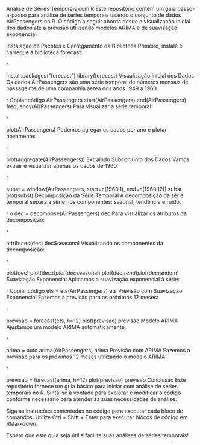 Análise de Séries Temporais com R
Este repositório contém um guia passo-a-passo para análise de séries temporais usando o conjunto de dados AirPassengers no R. O código a seguir aborda desde a visualização inicial dos dados até a previsão utilizando modelos ARIMA e de suavização exponencial.

Instalação de Pacotes e Carregamento da Biblioteca
Primeiro, instale e carregue a biblioteca forecast:

r

install.packages("forecast")
library(forecast)
Visualização Inicial dos Dados
Os dados AirPassengers são uma série temporal de números mensais de passageiros de uma companhia aérea dos anos 1949 a 1960.

r
Copiar código
AirPassengers
start(AirPassengers)
end(AirPassengers)
frequency(AirPassengers)
Para visualizar a série temporal:

r

plot(AirPassengers)
Podemos agregar os dados por ano e plotar novamente:

r

plot(aggregate(AirPassengers))
Extraindo Subconjunto dos Dados
Vamos extrair e visualizar apenas os dados de 1960:

r

subst = window(AirPassengers, start=c(1960,1), end=c(1960,12))
subst
plot(subst)
Decomposição da Série Temporal
A decomposição da série temporal separa a série nos componentes: sazonal, tendência e ruído.

r
o
dec = decompose(AirPassengers)
dec
Para visualizar os atributos da decomposição:

r

attributes(dec)
dec$seasonal
Visualizando os componentes da decomposição:

r

plot(dec)
plot(dec$x)
plot(dec$seasonal)
plot(dec$trend)
plot(dec$random)
Suavização Exponencial
Aplicamos a suavização exponencial à série:

r
Copiar código
ets = ets(AirPassengers)
ets
Previsão com Suavização Exponencial
Fazemos a previsão para os próximos 12 meses:

r

previsao = forecast(ets, h=12)
plot(previsao)
previsao
Modelo ARIMA
Ajustamos um modelo ARIMA automaticamente:

r

arima = auto.arima(AirPassengers)
arima
Previsão com ARIMA
Fazemos a previsão para os próximos 12 meses utilizando o modelo ARIMA:

r

previsao = forecast(arima, h=12)
plot(previsao)
previsao
Conclusão
Este repositório fornece um guia básico para iniciar com análise de séries temporais no R. Sinta-se à vontade para explorar e modificar o código conforme necessário para atender às suas necessidades de análise.

Siga as instruções comentadas no código para executar cada bloco de comandos. Utilize Ctrl + Shift + Enter para executar blocos de código em RMarkdown.

Espero que este guia seja útil e facilite suas análises de séries temporais!
